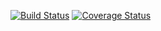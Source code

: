 
[![Build Status](https://travis-ci.org/mmw125/MuDimA.svg?branch=master)](https://travis-ci.org/mmw125/MuDimA.svg?branch=master)
[![Coverage Status](https://coveralls.io/repos/github/mmw125/MuDimA/badge.svg?branch=master)](https://coveralls.io/github/mmw125/MuDimA?branch=master)
